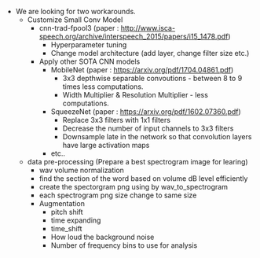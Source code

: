 
- We are looking for two workarounds.
  - Customize Small Conv Model
    - cnn-trad-fpool3 (paper : http://www.isca-speech.org/archive/interspeech_2015/papers/i15_1478.pdf)
      - Hyperparameter tuning
      - Change model architecture (add layer, change filter size etc.)
    - Apply other SOTA CNN models
      - MobileNet (paper : https://arxiv.org/pdf/1704.04861.pdf)
        - 3x3 depthwise separable convoutions - between 8 to 9 times less computations.
        - Width Multiplier & Resolution Multiplier - less computations.
      - SqueezeNet (paper : https://arxiv.org/pdf/1602.07360.pdf)
        - Replace 3x3 filters with 1x1 filters
        - Decrease the number of input channels to 3x3 filters
        - Downsample late in the network so that convolution layers have large activation maps
      - etc..
  
  - data pre-processing (Prepare a best spectrogram image for learing)
    - wav volume normalization
    - find the section of the word based on volume dB level efficiently
    - create the spectorgram png using by wav_to_spectrogram
    - each spectrogram png size change to same size
    - Augmentation
      - pitch shift
      - time expanding
      - time_shift
      - How loud the background noise
      - Number of frequency bins to use for analysis


